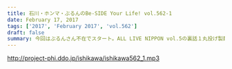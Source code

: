 ```yaml
---
title: 石川・ホンマ・ぶるんのBe-SIDE Your Life! vol.562-1
date: February 17, 2017
tags: ['2017', 'February 2017', 'vol.562']
draft: false
summary: 今回はぶるんさん不在でスタート。ALL LIVE NIPPON vol.5の裏話１丸投げ製麺こと「と○やまさん」の本領発揮です。SAITO
---
```


http://project-phi.ddo.jp/ishikawa/ishikawa562_1.mp3